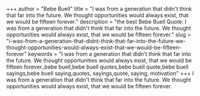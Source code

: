 +++
author = "Bebe Buell"
title = "I was from a generation that didn't think that far into the future. We thought opportunities would always exist, that we would be fifteen forever."
description = "the best Bebe Buell Quote: I was from a generation that didn't think that far into the future. We thought opportunities would always exist, that we would be fifteen forever."
slug = "i-was-from-a-generation-that-didnt-think-that-far-into-the-future-we-thought-opportunities-would-always-exist-that-we-would-be-fifteen-forever"
keywords = "I was from a generation that didn't think that far into the future. We thought opportunities would always exist, that we would be fifteen forever.,bebe buell,bebe buell quotes,bebe buell quote,bebe buell sayings,bebe buell saying,quotes, sayings,quote, saying, motivation"
+++
I was from a generation that didn't think that far into the future. We thought opportunities would always exist, that we would be fifteen forever.
